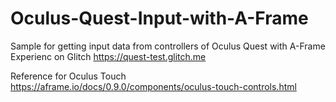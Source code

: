 # Oculus-Quest-Input-with-A-Frame
Sample for getting input data from controllers of Oculus Quest with A-Frame
Experienc on Glitch
https://quest-test.glitch.me

Reference for Oculus Touch
https://aframe.io/docs/0.9.0/components/oculus-touch-controls.html
